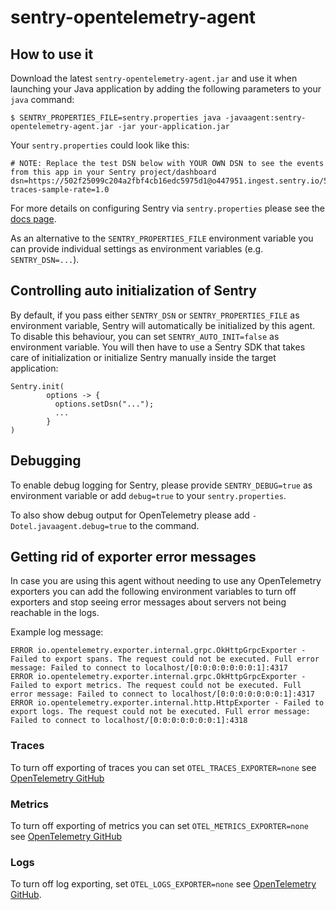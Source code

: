 # sentry-opentelemetry-agent

## How to use it

Download the latest `sentry-opentelemetry-agent.jar` and use it when launching your Java
application by adding the following parameters to your `java` command:

`$ SENTRY_PROPERTIES_FILE=sentry.properties java -javaagent:sentry-opentelemetry-agent.jar -jar your-application.jar`

Your `sentry.properties` could look like this:

```properties
# NOTE: Replace the test DSN below with YOUR OWN DSN to see the events from this app in your Sentry project/dashboard
dsn=https://502f25099c204a2fbf4cb16edc5975d1@o447951.ingest.sentry.io/5428563
traces-sample-rate=1.0
```

For more details on configuring Sentry via `sentry.properties` please see the
[docs page](https://docs.sentry.io/platforms/java/configuration/).

As an alternative to the `SENTRY_PROPERTIES_FILE` environment variable you can provide individual
settings as environment variables (e.g. `SENTRY_DSN=...`).

## Controlling auto initialization of Sentry

By default, if you pass either `SENTRY_DSN` or `SENTRY_PROPERTIES_FILE` as environment variable,
Sentry will automatically be initialized by this agent. To disable this behaviour, you can set
`SENTRY_AUTO_INIT=false` as environment variable. You will then have to use a Sentry SDK that takes care of initialization or initialize Sentry manually inside
the target application:

```
Sentry.init(
        options -> {
          options.setDsn("...");
          ...
        }
)
```

## Debugging

To enable debug logging for Sentry, please provide `SENTRY_DEBUG=true` as environment variable or
add `debug=true` to your `sentry.properties`.

To also show debug output for OpenTelemetry please add `-Dotel.javaagent.debug=true` to the command.

## Getting rid of exporter error messages

In case you are using this agent without needing to use any OpenTelemetry exporters you can add
the following environment variables to turn off exporters and stop seeing error messages about 
servers not being reachable in the logs.

Example log message:
```
ERROR io.opentelemetry.exporter.internal.grpc.OkHttpGrpcExporter - Failed to export spans. The request could not be executed. Full error message: Failed to connect to localhost/[0:0:0:0:0:0:0:1]:4317
ERROR io.opentelemetry.exporter.internal.grpc.OkHttpGrpcExporter - Failed to export metrics. The request could not be executed. Full error message: Failed to connect to localhost/[0:0:0:0:0:0:0:1]:4317
ERROR io.opentelemetry.exporter.internal.http.HttpExporter - Failed to export logs. The request could not be executed. Full error message: Failed to connect to localhost/[0:0:0:0:0:0:0:1]:4318
```

### Traces

To turn off exporting of traces you can set `OTEL_TRACES_EXPORTER=none`
see [OpenTelemetry GitHub](https://github.com/open-telemetry/opentelemetry-java/tree/main/sdk-extensions/autoconfigure#otlp-exporter-span-metric-and-log-exporters)

### Metrics

To turn off exporting of metrics you can set `OTEL_METRICS_EXPORTER=none`
see [OpenTelemetry GitHub](https://github.com/open-telemetry/opentelemetry-java/tree/main/sdk-extensions/autoconfigure#otlp-exporter-span-metric-and-log-exporters)

### Logs

To turn off log exporting, set `OTEL_LOGS_EXPORTER=none` 
see [OpenTelemetry GitHub](https://github.com/open-telemetry/opentelemetry-java/tree/main/sdk-extensions/autoconfigure#otlp-exporter-span-metric-and-log-exporters).
